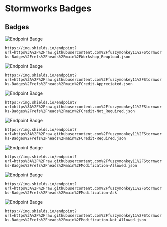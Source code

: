 # Stormworks Badges

## Badges

![Endpoint Badge](https://img.shields.io/endpoint?url=https%3A%2F%2Fraw.githubusercontent.com%2Ffuzzymonkey11%2FStormworks-Badges%2Frefs%2Fheads%2Fmain%2FWorkshop_Reupload.json)

`https://img.shields.io/endpoint?url=https%3A%2F%2Fraw.githubusercontent.com%2Ffuzzymonkey11%2FStormworks-Badges%2Frefs%2Fheads%2Fmain%2FWorkshop_Reupload.json`

![Endpoint Badge](https://img.shields.io/endpoint?url=https%3A%2F%2Fraw.githubusercontent.com%2Ffuzzymonkey11%2FStormworks-Badges%2Frefs%2Fheads%2Fmain%2FCredit-Appreciated.json)

`https://img.shields.io/endpoint?url=https%3A%2F%2Fraw.githubusercontent.com%2Ffuzzymonkey11%2FStormworks-Badges%2Frefs%2Fheads%2Fmain%2FCredit-Appreciated.json`

![Endpoint Badge](https://img.shields.io/endpoint?url=https%3A%2F%2Fraw.githubusercontent.com%2Ffuzzymonkey11%2FStormworks-Badges%2Frefs%2Fheads%2Fmain%2FCredit-Not_Required.json)

`https://img.shields.io/endpoint?url=https%3A%2F%2Fraw.githubusercontent.com%2Ffuzzymonkey11%2FStormworks-Badges%2Frefs%2Fheads%2Fmain%2FCredit-Not_Required.json`

![Endpoint Badge](https://img.shields.io/endpoint?url=https%3A%2F%2Fraw.githubusercontent.com%2Ffuzzymonkey11%2FStormworks-Badges%2Frefs%2Fheads%2Fmain%2FCredit-Required.json)

`https://img.shields.io/endpoint?url=https%3A%2F%2Fraw.githubusercontent.com%2Ffuzzymonkey11%2FStormworks-Badges%2Frefs%2Fheads%2Fmain%2FCredit-Required.json`

![Endpoint Badge](https://img.shields.io/endpoint?url=https%3A%2F%2Fraw.githubusercontent.com%2Ffuzzymonkey11%2FStormworks-Badges%2Frefs%2Fheads%2Fmain%2FModification-Allowed.json)

`https://img.shields.io/endpoint?url=https%3A%2F%2Fraw.githubusercontent.com%2Ffuzzymonkey11%2FStormworks-Badges%2Frefs%2Fheads%2Fmain%2FModification-Allowed.json`

![Endpoint Badge](https://img.shields.io/endpoint?url=https%3A%2F%2Fraw.githubusercontent.com%2Ffuzzymonkey11%2FStormworks-Badges%2Frefs%2Fheads%2Fmain%2FModification-Ask)

`https://img.shields.io/endpoint?url=https%3A%2F%2Fraw.githubusercontent.com%2Ffuzzymonkey11%2FStormworks-Badges%2Frefs%2Fheads%2Fmain%2FModification-Ask`

![Endpoint Badge](https://img.shields.io/endpoint?url=https%3A%2F%2Fraw.githubusercontent.com%2Ffuzzymonkey11%2FStormworks-Badges%2Frefs%2Fheads%2Fmain%2FModification-Not_Allowed.json)

`https://img.shields.io/endpoint?url=https%3A%2F%2Fraw.githubusercontent.com%2Ffuzzymonkey11%2FStormworks-Badges%2Frefs%2Fheads%2Fmain%2FModification-Not_Allowed.json`
